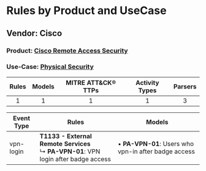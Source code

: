 Rules by Product and UseCase
============================
Vendor: Cisco
-------------
### Product: [Cisco Remote Access Security](../ds_cisco_cisco_remote_access_security.md)
### Use-Case: [Physical Security](../../../../UseCases/uc_physical_security.md)

| Rules | Models | MITRE ATT&CK® TTPs | Activity Types | Parsers |
|:-----:|:------:|:------------------:|:--------------:|:-------:|
|   1   |   1    |         1          |       1        |    3    |

| Event Type | Rules    | Models    |
| ---------- | ---- | ---- |
| vpn-login  | <b>T1133 - External Remote Services</b><br> ↳ <b>PA-VPN-01</b>: VPN login after badge access |  • <b>PA-VPN-01</b>: Users who vpn-in after badge access |